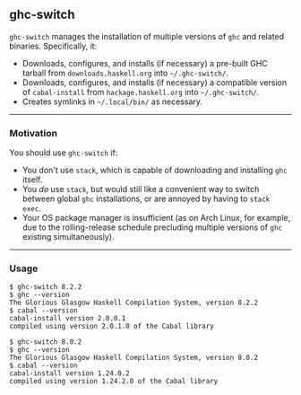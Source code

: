 ## ghc-switch

`ghc-switch` manages the installation of multiple versions of `ghc` and related binaries. Specifically, it:

- Downloads, configures, and installs (if necessary) a pre-built GHC tarball from `downloads.haskell.org` into `~/.ghc-switch/`.
- Downloads, configures, and installs (if necessary) a compatible version of `cabal-install` from `hackage.haskell.org` into `~/.ghc-switch/`.
- Creates symlinks in `~/.local/bin/` as necessary.

---

### Motivation

You should use `ghc-switch` if:
  - You don't use `stack`, which is capable of downloading and installing `ghc` itself.
  - You _do_ use `stack`, but would still like a convenient way to switch between global `ghc` installations, or are annoyed by having to `stack exec`.
  - Your OS package manager is insufficient (as on Arch Linux, for example, due to the rolling-release schedule precluding multiple versions of `ghc` existing simultaneously).

---

### Usage

```
$ ghc-switch 8.2.2
$ ghc --version
The Glorious Glasgow Haskell Compilation System, version 8.2.2
$ cabal --version
cabal-install version 2.0.0.1
compiled using version 2.0.1.0 of the Cabal library

$ ghc-switch 8.0.2
$ ghc --version
The Glorious Glasgow Haskell Compilation System, version 8.0.2
$ cabal --version
cabal-install version 1.24.0.2
compiled using version 1.24.2.0 of the Cabal library
```
